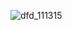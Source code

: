 ![dfd_111315](https://cloud.githubusercontent.com/assets/11740062/11158100/714422e6-8a1b-11e5-931f-94277783b575.png)
